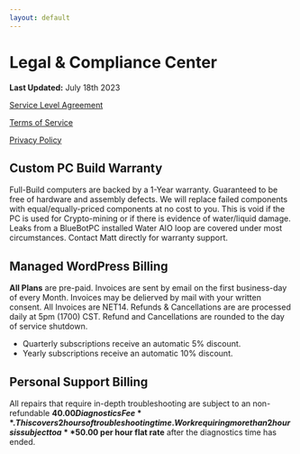 ```yaml
---
layout: default
---
```

# Legal & Compliance Center

**Last Updated:** July 18th 2023

[Service Level Agreement](https://bluebotpc.com/pages/legal/sla)

[Terms of Service](https://bluebotpc.com/pages/legal/tos)

[Privacy Policy](https://bluebotpc.com/pages/legal/privacy-policy)

## Custom PC Build Warranty

Full-Build computers are backed by a 1-Year warranty. Guaranteed to be free of hardware and assembly defects. We will replace failed components with equal/equally-priced components at no cost to you. This is void if the PC is used for Crypto-mining or if there is evidence of water/liquid damage. Leaks from a BlueBotPC installed Water AIO loop are covered under most circumstances. Contact Matt directly for warranty support.

## Managed WordPress Billing

**All Plans** are pre-paid. Invoices are sent by email on the first business-day of every Month. Invoices may be delierved by mail with your written consent. All Invoices are NET14. Refunds & Cancellations are are processed daily at 5pm (1700) CST. Refund and Cancellations are rounded to the day of service shutdown.

- Quarterly subscriptions receive an automatic 5% discount.
- Yearly subscriptions receive an automatic 10% discount.

## Personal Support Billing

All repairs that require in-depth troubleshooting are subject to an non-refundable **$40.00 Diagnostics Fee**. This covers 2 hours of troubleshooting time. Work requiring more than 2 hours is subject to a **$50.00 per hour flat rate** after the diagnostics time has ended.
